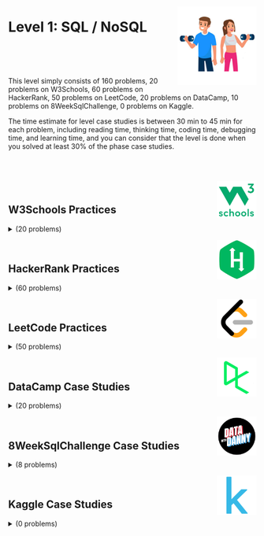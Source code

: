 <a href="/Data-Science-Case-Studies/level-1.md"><img align="right" width="160" src="/Data-Science-Case-Studies/logos/level-1.png"></img></a>

# Level 1: SQL / NoSQL

<br><br><br>

This level simply consists of 160 problems, 20 problems on W3Schools, 60 problems on HackerRank, 50 problems on LeetCode, 20 problems on DataCamp, 10 problems on 8WeekSqlChallenge, 0 problems on Kaggle.

The time estimate for level case studies is between 30 min to 45 min for each problem, including reading time, thinking time, coding time, debugging time, and learning time, and you can consider that the level is done when you solved at least 30% of the phase case studies.

<br><br>

<a href="/Data-Science-Case-Studies/level-1.md"><img align="right" width="80" src="/Data-Science-Case-Studies/logos/w3schools.png"></img></a>
<br>

## W3Schools Practices

<details>
    <summary>(20 problems)</summary>
    <br>
<table>
    <head>
        <tr>
<th align="center">#</th>
<th align="center" width="600px">Problem Title</th>
<th align="center">#</th>
<th align="center" width="600px">Problem Title</th>
        </tr>
    </head>
    <tbody>
        <tr>
<th align="center" width="50px">01</th><th align="left" width="550px"><a href="https://www.w3schools.com/sql/exercise.asp">SQL Select</a></th>
<th align="center" width="50px">02</th><th align="left" width="550px"><a href="https://www.w3schools.com/sql/exercise.asp">SQL Where</a></th>
        </tr>
        <tr>
<th align="center" width="50px">03</th><th align="left" width="550px"><a href="https://www.w3schools.com/sql/exercise.asp">SQL Order By</a></th>
<th align="center" width="50px">04</th><th align="left" width="550px"><a href="https://www.w3schools.com/sql/exercise.asp">SQL And</a></th>
        </tr>
        <tr>
<th align="center" width="50px">05</th><th align="left" width="550px"><a href="https://www.w3schools.com/sql/exercise.asp">SQL Or</a></th>
<th align="center" width="50px">06</th><th align="left" width="550px"><a href="https://www.w3schools.com/sql/exercise.asp">SQL Not</a></th>
        </tr>
        <tr>
<th align="center" width="50px">07</th><th align="left" width="550px"><a href="https://www.w3schools.com/sql/exercise.asp">SQL Insert</a></th>
<th align="center" width="50px">08</th><th align="left" width="550px"><a href="https://www.w3schools.com/sql/exercise.asp">SQL Null</a></th>
        </tr>
        <tr>
<th align="center" width="50px">09</th><th align="left" width="550px"><a href="https://www.w3schools.com/sql/exercise.asp">SQL Update</a></th>
<th align="center" width="50px">10</th><th align="left" width="550px"><a href="https://www.w3schools.com/sql/exercise.asp">SQL Delete</a></th>
        </tr>
        <tr>
<th align="center" width="50px">11</th><th align="left" width="550px"><a href="https://www.w3schools.com/sql/exercise.asp">SQL Functions</a></th>
<th align="center" width="50px">12</th><th align="left" width="550px"><a href="https://www.w3schools.com/sql/exercise.asp">SQL Like</a></th>
        </tr>
        <tr>
<th align="center" width="50px">13</th><th align="left" width="550px"><a href="https://www.w3schools.com/sql/exercise.asp">SQL Wildcards</a></th>
<th align="center" width="50px">14</th><th align="left" width="550px"><a href="https://www.w3schools.com/sql/exercise.asp">SQL In</a></th>
        </tr>
        <tr>
<th align="center" width="50px">15</th><th align="left" width="550px"><a href="https://www.w3schools.com/sql/exercise.asp">SQL Between</a></th>
<th align="center" width="50px">16</th><th align="left" width="550px"><a href="https://www.w3schools.com/sql/exercise.asp">SQL Alias</a></th>
        </tr>
        <tr>
<th align="center" width="50px">17</th><th align="left" width="550px"><a href="https://www.w3schools.com/sql/exercise.asp">SQL Join</a></th>
<th align="center" width="50px">18</th><th align="left" width="550px"><a href="https://www.w3schools.com/sql/exercise.asp">SQL Group By</a></th>
        </tr>
        <tr>
<th align="center" width="50px">19</th><th align="left" width="550px"><a href="https://www.w3schools.com/sql/exercise.asp">SQL Database</a></th>
        </tr>
    </head>
</table>
</details>


<a href="/Data-Science-Case-Studies/level-1.md"><img align="right" width="80" src="/Data-Science-Case-Studies/logos/hackerrank.png"></img></a>
<br>

## HackerRank Practices

<details>
    <summary>(60 problems)</summary>
    <br>

## HackerRank - Basic Select, Advanced Select

<table>
    <head>
        <tr>
<th align="center">#</th>
<th align="center" width="600px">Problem Title</th>
<th align="center">#</th>
<th align="center" width="600px">Problem Title</th>
        </tr>
    </head>
    <tbody>
        <tr>
<th align="center" width="50px">01</th><th align="left" width="550px"><a href="https://hackerrank.com/challenges/revising-the-select-query/">Revising the Select Query I</a></th>
<th align="center" width="50px">02</th><th align="left" width="550px"><a href="https://hackerrank.com/challenges/revising-the-select-query-2/">Revising the Select Query II</a></th>
        </tr>
        <tr>
<th align="center" width="50px">03</th><th align="left" width="550px"><a href="https://hackerrank.com/challenges/select-all-sql/">Select All</a></th>
<th align="center" width="50px">04</th><th align="left" width="550px"><a href="https://hackerrank.com/challenges/select-by-id/">Select By ID</a></th>
        </tr>
        <tr>
<th align="center" width="50px">05</th><th align="left" width="550px"><a href="https://hackerrank.com/challenges/japanese-cities-attributes/">Japanese Cities' Attributes</a></th>
<th align="center" width="50px">06</th><th align="left" width="550px"><a href="https://hackerrank.com/challenges/japanese-cities-name/">Japanese Cities' Names</a></th>
        </tr>
        <tr>
<th align="center" width="50px">07</th><th align="left" width="550px"><a href="https://hackerrank.com/challenges/weather-observation-station-1/">Weather Observation Station 1</a></th>
<th align="center" width="50px">08</th><th align="left" width="550px"><a href="https://hackerrank.com/challenges/weather-observation-station-3/">Weather Observation Station 3</a></th>
        </tr>
        <tr>
<th align="center" width="50px">09</th><th align="left" width="550px"><a href="https://hackerrank.com/challenges/weather-observation-station-4/">Weather Observation Station 4</a></th>
<th align="center" width="50px">10</th><th align="left" width="550px"><a href="https://hackerrank.com/challenges/weather-observation-station-5/">Weather Observation Station 5</a></th>
        </tr>
        <tr>
<th align="center" width="50px">11</th><th align="left" width="550px"><a href="https://hackerrank.com/challenges/weather-observation-station-6/">Weather Observation Station 6</a></th>
<th align="center" width="50px">12</th><th align="left" width="550px"><a href="https://hackerrank.com/challenges/weather-observation-station-7/">Weather Observation Station 7</a></th>
        </tr>
        <tr>
<th align="center" width="50px">13</th><th align="left" width="550px"><a href="https://hackerrank.com/challenges/weather-observation-station-8/">Weather Observation Station 8</a></th>
<th align="center" width="50px">14</th><th align="left" width="550px"><a href="https://hackerrank.com/challenges/weather-observation-station-9/">Weather Observation Station 9</a></th>
        </tr>
        <tr>
<th align="center" width="50px">15</th><th align="left" width="550px"><a href="https://hackerrank.com/challenges/weather-observation-station-10/">Weather Observation Station 10</a></th>
<th align="center" width="50px">16</th><th align="left" width="550px"><a href="https://hackerrank.com/challenges/weather-observation-station-11/">Weather Observation Station 11</a></th>
        </tr>
        <tr>
<th align="center" width="50px">17</th><th align="left" width="550px"><a href="https://hackerrank.com/challenges/weather-observation-station-12/">Weather Observation Station 12</a></th>
<th align="center" width="50px">18</th><th align="left" width="550px"><a href="https://hackerrank.com/challenges/more-than-75-marks/">Higher Than 75 Marks</a></th>
        </tr>
        <tr>
<th align="center" width="50px">19</th><th align="left" width="550px"><a href="https://hackerrank.com/challenges/name-of-employees/">Employee Names</a></th>
<th align="center" width="50px">20</th><th align="left" width="550px"><a href="https://hackerrank.com/challenges/salary-of-employees/">Employee Salaries</a></th>
        </tr>
        <tr>
<th align="center" width="50px">21</th><th align="left" width="550px"><a href="https://hackerrank.com/challenges/what-type-of-triangle/">Type of Triangle</a></th>
<th align="center" width="50px">22</th><th align="left" width="550px"><a href="https://hackerrank.com/challenges/the-pads/">The PADS</a></th>
        </tr>
        <tr>
<th align="center" width="50px">23</th><th align="left" width="550px"><a href="https://hackerrank.com/challenges/occupations/">Occupations</a></th>
<th align="center" width="50px">24</th><th align="left" width="550px"><a href="https://hackerrank.com/challenges/binary-search-tree-1/">Binary Tree Nodes</a></th>
        </tr>
        <tr>
<th align="center" width="50px">25</th><th align="left" width="550px"><a href="https://hackerrank.com/challenges/the-company/">New Companies</a></th>
<th align="center" width="50px">26</th><th align="left" width="550px"><a href="https://hackerrank.com/challenges/draw-the-triangle-1/">Draw The Triangle 1</a></th>
        </tr>
        <tr>
<th align="center" width="50px">27</th><th align="left" width="550px"><a href="https://hackerrank.com/challenges/draw-the-triangle-2/">Draw The Triangle 2</a></th>
<th align="center" width="50px">28</th><th align="left" width="550px"><a href="https://hackerrank.com/challenges/print-prime-numbers/">Print Prime Numbers</a></th>
        </tr>
    </tbody>
</table>

## HackerRank - Aggregation, Basic and Advanced Join

<table>
    <head>
        <tr>
<th align="center">#</th>
<th align="center" width="600px">Problem Title</th>
<th align="center">#</th>
<th align="center" width="600px">Problem Title</th>
        </tr>
    </head>
    <tbody>
        <tr>
<th align="center" width="50px">01</th><th align="left" width="550px"><a href="https://hackerrank.com/challenges/revising-aggregations-the-count-function/">Revising Aggregations - The Count Function</a></th>
<th align="center" width="50px">02</th><th align="left" width="550px"><a href="https://hackerrank.com/challenges/revising-aggregations-sum/">Revising Aggregations - The Sum Function</a></th>
        </tr>
        <tr>
<th align="center" width="50px">03</th><th align="left" width="550px"><a href="https://hackerrank.com/challenges/revising-aggregations-the-average-function/">Revising Aggregations - Averages</a></th>
<th align="center" width="50px">04</th><th align="left" width="550px"><a href="https://hackerrank.com/challenges/average-population/">Average Population</a></th>
        </tr>
        <tr>
<th align="center" width="50px">05</th><th align="left" width="550px"><a href="https://hackerrank.com/challenges/japan-population/">Japan Population</a></th>
<th align="center" width="50px">06</th><th align="left" width="550px"><a href="https://hackerrank.com/challenges/population-density-difference/">Population Density Difference</a></th>
        </tr>
        <tr>
<th align="center" width="50px">07</th><th align="left" width="550px"><a href="https://hackerrank.com/challenges/the-blunder/">The Blunder</a></th>
<th align="center" width="50px">08</th><th align="left" width="550px"><a href="https://hackerrank.com/challenges/earnings-of-employees/">Top Earners</a></th>
        </tr>
        <tr>
<th align="center" width="50px">09</th><th align="left" width="550px"><a href="https://hackerrank.com/challenges/weather-observation-station-2/">Weather Observation Station 2</a></th>
<th align="center" width="50px">10</th><th align="left" width="550px"><a href="https://hackerrank.com/challenges/weather-observation-station-13/">Weather Observation Station 13</a></th>
        </tr>
        <tr>
<th align="center" width="50px">11</th><th align="left" width="550px"><a href="https://hackerrank.com/challenges/weather-observation-station-14/">Weather Observation Station 14</a></th>
<th align="center" width="50px">12</th><th align="left" width="550px"><a href="https://hackerrank.com/challenges/weather-observation-station-15/">Weather Observation Station 15</a></th>
        </tr>
        <tr>
<th align="center" width="50px">13</th><th align="left" width="550px"><a href="https://hackerrank.com/challenges/weather-observation-station-16/">Weather Observation Station 16</a></th>
<th align="center" width="50px">14</th><th align="left" width="550px"><a href="https://hackerrank.com/challenges/weather-observation-station-17/">Weather Observation Station 17</a></th>
        </tr>
        <tr>
<th align="center" width="50px">15</th><th align="left" width="550px"><a href="https://hackerrank.com/challenges/weather-observation-station-18/">Weather Observation Station 18</a></th>
<th align="center" width="50px">16</th><th align="left" width="550px"><a href="https://hackerrank.com/challenges/weather-observation-station-19/">Weather Observation Station 19</a></th>
        </tr>
        <tr>
<th align="center" width="50px">17</th><th align="left" width="550px"><a href="https://hackerrank.com/challenges/weather-observation-station-20/">Weather Observation Station 20</a></th>
<th align="center" width="50px">18</th><th align="left" width="550px"><a href="https://hackerrank.com/challenges/15-days-of-learning-sql/">15 Days of Learning SQL</a></th>
        </tr>
        <tr>
<th align="center" width="50px">19</th><th align="left" width="550px"><a href="https://hackerrank.com/challenges/asian-population/">Population Census</a></th>
<th align="center" width="50px">20</th><th align="left" width="550px"><a href="https://hackerrank.com/challenges/african-cities/">African Cities</a></th>
        </tr>
        <tr>
<th align="center" width="50px">21</th><th align="left" width="550px"><a href="https://hackerrank.com/challenges/average-population-of-each-continent/">Average Population of Each Continent</a></th>
<th align="center" width="50px">22</th><th align="left" width="550px"><a href="https://hackerrank.com/challenges/the-report/">The Report</a></th>
        </tr>
        <tr>
<th align="center" width="50px">23</th><th align="left" width="550px"><a href="https://hackerrank.com/challenges/full-score/">Top Competitors</a></th>
<th align="center" width="50px">24</th><th align="left" width="550px"><a href="https://hackerrank.com/challenges/harry-potter-and-wands/">Ollivander's Inventory</a></th>
        </tr>
        <tr>
<th align="center" width="50px">25</th><th align="left" width="550px"><a href="https://hackerrank.com/challenges/challenges/">Challenges</a></th>
<th align="center" width="50px">26</th><th align="left" width="550px"><a href="https://hackerrank.com/challenges/contest-leaderboard/">Contest Leaderboard</a></th>
        </tr>
        <tr>
<th align="center" width="50px">27</th><th align="left" width="550px"><a href="https://hackerrank.com/challenges/sql-projects/">SQL Project Planning</a></th>
<th align="center" width="50px">28</th><th align="left" width="550px"><a href="https://hackerrank.com/challenges/placements/">Placements</a></th>
        </tr>
        <tr>
<th align="center" width="50px">29</th><th align="left" width="550px"><a href="https://hackerrank.com/challenges/symmetric-pairs/">Symmetric Pairs</a></th>
<th align="center" width="50px">30</th><th align="left" width="550px"><a href="https://hackerrank.com/challenges/interviews/">Interviews</a></th>
        </tr>
    </tbody>
</table>

</details>


<a href="/Data-Science-Case-Studies/level-1.md"><img align="right" width="80" src="/Data-Science-Case-Studies/logos/leetcode.png"></img></a>
<br>

## LeetCode Practices

<details>
    <summary>(50 problems)</summary>
    <br>

## LeetCode - Select, Joins, Basic Aggregate Functions

<table>
    <head>
        <tr>
<th align="center">#</th>
<th align="center" width="600px">Problem Title</th>
<th align="center">#</th>
<th align="center" width="600px">Problem Title</th>
        </tr>
    </head>
    <tbody>
        <tr>
<th align="center" width="50px">01</th><th align="left" width="550px"><a href="https://leetcode.com/problems/recyclable-and-low-fat-products/description">Recyclable and Low Fat Products</a></th>
<th align="center" width="50px">02</th><th align="left" width="550px"><a href="https://leetcode.com/problems/find-customer-referee">Find Customer Referee</a></th>
        </tr>
        <tr>
<th align="center" width="50px">03</th><th align="left" width="550px"><a href="https://leetcode.com/problems/big-countries">Big Countries</a></th>
<th align="center" width="50px">04</th><th align="left" width="550px"><a href="https://leetcode.com/problems/article-views-i">Article Views I</a></th>
        </tr>
        <tr>
<th align="center" width="50px">05</th><th align="left" width="550px"><a href="https://leetcode.com/problems/invalid-tweets">Invalid Tweets</a></th>
<th align="center" width="50px">06</th><th align="left" width="550px"><a href="https://leetcode.com/problems/replace-employee-id-with-the-unique-identifier">Replace Employee ID With The Unique Identifier</a></th>
        </tr>
        <tr>
<th align="center" width="50px">07</th><th align="left" width="550px"><a href="https://leetcode.com/problems/confirmation-rate">Confirmation Rate</a></th>
<th align="center" width="50px">08</th><th align="left" width="550px"><a href="https://leetcode.com/problems/product-sales-analysis-i">Product Sales Analysis I</a></th>
        </tr>
        <tr>
<th align="center" width="50px">09</th><th align="left" width="550px"><a href="https://leetcode.com/problems/customer-who-visited-but-did-not-make-any-transactions">Customer Who Visited but Did Not Make Any Transactions</a></th>
<th align="center" width="50px">10</th><th align="left" width="550px"><a href="https://leetcode.com/problems/rising-temperature">Rising Temperature</a></th>
        </tr>
        <tr>
<th align="center" width="50px">11</th><th align="left" width="550px"><a href="https://leetcode.com/problems/average-time-of-process-per-machine">Average Time of Process per Machine</a></th>
<th align="center" width="50px">12</th><th align="left" width="550px"><a href="https://leetcode.com/problems/employee-bonus">Employee Bonus</a></th>
        </tr>
        <tr>
<th align="center" width="50px">13</th><th align="left" width="550px"><a href="https://leetcode.com/problems/students-and-examinations">Students and Examinations</a></th>
<th align="center" width="50px">14</th><th align="left" width="550px"><a href="https://leetcode.com/problems/managers-with-at-least-5-direct-reports">Managers with at Least 5 Direct Reports</a></th>
        </tr>
        <tr>
<th align="center" width="50px">15</th><th align="left" width="550px"><a href="https://leetcode.com/problems/not-boring-movies">Not Boring Movies</a></th>
<th align="center" width="50px">16</th><th align="left" width="550px"><a href="https://leetcode.com/problems/average-selling-price">Average Selling Price</a></th>
        </tr>
        <tr>
<th align="center" width="50px">17</th><th align="left" width="550px"><a href="https://leetcode.com/problems/project-employees-i">Project Employees I</a></th>
<th align="center" width="50px">18</th><th align="left" width="550px"><a href="https://leetcode.com/problems/percentage-of-users-attended-a-contest">Percentage of Users Attended a Contest</a></th>
        </tr>
        <tr>
<th align="center" width="50px">19</th><th align="left" width="550px"><a href="https://leetcode.com/problems/queries-quality-and-percentage">Queries Quality and Percentage</a></th>
<th align="center" width="50px">20</th><th align="left" width="550px"><a href="https://leetcode.com/problems/monthly-transactions-i">Monthly Transactions I</a></th>
        </tr>
        <tr>
<th align="center" width="50px">21</th><th align="left" width="550px"><a href="https://leetcode.com/problems/immediate-food-delivery-ii">Immediate Food Delivery II</a></th>
<th align="center" width="50px">22</th><th align="left" width="550px"><a href="https://leetcode.com/problems/game-play-analysis-iv">Game Play Analysis IV</a></th>
        </tr>
    </tbody>
</table>

## LeetCode - Sorting, Grouping, Subqueries, Advanced

<table>
    <head>
        <tr>
<th align="center">#</th>
<th align="center" width="600px">Problem Title</th>
<th align="center">#</th>
<th align="center" width="600px">Problem Title</th>
        </tr>
    </head>
    <tbody>
        <tr>
<th align="center" width="50px">01</th><th align="left" width="550px"><a href="https://leetcode.com/problems/number-of-unique-subjects-taught-by-each-teacher">Number of Unique Subjects Taught by Each Teacher</a></th>
<th align="center" width="50px">02</th><th align="left" width="550px"><a href="https://leetcode.com/problems/user-activity-for-the-past-30-days-i">User Activity for the Past 30 Days I</a></th>
        </tr>
        <tr>
<th align="center" width="50px">03</th><th align="left" width="550px"><a href="https://leetcode.com/problems/product-sales-analysis-iii">Product Sales Analysis III</a></th>
<th align="center" width="50px">04</th><th align="left" width="550px"><a href="https://leetcode.com/problems/classes-more-than-5-students">Classes More Than 5 Students</a></th>
        </tr>
        <tr>
<th align="center" width="50px">05</th><th align="left" width="550px"><a href="https://leetcode.com/problems/find-followers-count">Find Followers Count</a></th>
<th align="center" width="50px">06</th><th align="left" width="550px"><a href="https://leetcode.com/problems/biggest-single-number">Biggest Single Number</a></th>
        </tr>
        <tr>
<th align="center" width="50px">07</th><th align="left" width="550px"><a href="https://leetcode.com/problems/customers-who-bought-all-products">Customers Who Bought All Products</a></th>
<th align="center" width="50px">08</th><th align="left" width="550px"><a href="https://leetcode.com/problems/employees-whose-manager-left-the-company">Employees Whose Manager Left the Company</a></th>
        </tr>
        <tr>
<th align="center" width="50px">09</th><th align="left" width="550px"><a href="https://leetcode.com/problems/exchange-seats">Exchange Seats</a></th>
<th align="center" width="50px">10</th><th align="left" width="550px"><a href="https://leetcode.com/problems/movie-rating">Movie Rating</a></th>
        </tr>
        <tr>
<th align="center" width="50px">11</th><th align="left" width="550px"><a href="https://leetcode.com/problems/restaurant-growth">Restaurant Growth</a></th>
<th align="center" width="50px">12</th><th align="left" width="550px"><a href="https://leetcode.com/problems/friend-requests-ii-who-has-the-most-friends">Friend Requests II: Who Has the Most Friends</a></th>
        </tr>
        <tr>
<th align="center" width="50px">13</th><th align="left" width="550px"><a href="https://leetcode.com/problems/investments-in-2016">Investments in 2016</a></th>
<th align="center" width="50px">14</th><th align="left" width="550px"><a href="https://leetcode.com/problems/department-top-three-salaries">Department Top Three Salaries</a></th>
        </tr>
        <tr>
<th align="center" width="50px">15</th><th align="left" width="550px"><a href="https://leetcode.com/problems/the-number-of-employees-which-report-to-each-employee">The Number of Employees Which Report to Each Employee</a></th>
<th align="center" width="50px">16</th><th align="left" width="550px"><a href="https://leetcode.com/problems/primary-department-for-each-employee">Primary Department for Each Employee</a></th>
        </tr>
        <tr>
<th align="center" width="50px">17</th><th align="left" width="550px"><a href="https://leetcode.com/problems/triangle-judgement">Triangle Judgement</a></th>
<th align="center" width="50px">18</th><th align="left" width="550px"><a href="https://leetcode.com/problems/consecutive-numbers">Consecutive Numbers</a></th>
        </tr>
        <tr>
<th align="center" width="50px">19</th><th align="left" width="550px"><a href="https://leetcode.com/problems/product-price-at-a-given-date">Product Price at a Given Date</a></th>
<th align="center" width="50px">20</th><th align="left" width="550px"><a href="https://leetcode.com/problems/last-person-to-fit-in-the-bus">Last Person to Fit in the Bus</a></th>
        </tr>
        <tr>
<th align="center" width="50px">21</th><th align="left" width="550px"><a href="https://leetcode.com/problems/count-salary-categories">Count Salary Categories</a></th>
<th align="center" width="50px">22</th><th align="left" width="550px"><a href="https://leetcode.com/problems/fix-names-in-a-table">Fix Names in a Table</a></th>
        </tr>
        <tr>
<th align="center" width="50px">23</th><th align="left" width="550px"><a href="https://leetcode.com/problems/patients-with-a-condition">Patients With a Condition</a></th>
<th align="center" width="50px">24</th><th align="left" width="550px"><a href="https://leetcode.com/problems/delete-duplicate-emails">Delete Duplicate Emails</a></th>
        </tr>
        <tr>
<th align="center" width="50px">25</th><th align="left" width="550px"><a href="https://leetcode.com/problems/second-highest-salary">Second Highest Salary</a></th>
<th align="center" width="50px">26</th><th align="left" width="550px"><a href="https://leetcode.com/problems/group-sold-products-by-the-date">Group Sold Products By The Date</a></th>
        </tr>
        <tr>
<th align="center" width="50px">27</th><th align="left" width="550px"><a href="https://leetcode.com/problems/list-the-products-ordered-in-a-period">List the Products Ordered in a Period</a></th>
<th align="center" width="50px">28</th><th align="left" width="550px"><a href="https://leetcode.com/problems/find-users-with-valid-e-mails">Find Users With Valid E-Mails</a></th>
        </tr>
    </tbody>
</table>

</details>


<a href="/Data-Science-Case-Studies/level-1.md"><img align="right" width="80" src="/Data-Science-Case-Studies/logos/datacamp.png"></img></a>
<br>

## DataCamp Case Studies

<details>
    <summary>(20 problems)</summary>
    <br>
<table>
    <head>
        <tr>
<th align="center">#</th>
<th align="center" width="600px">Problem Title</th>
<th align="center">#</th>
<th align="center" width="600px">Problem Title</th>
        </tr>
    </head>
    <tbody>
        <tr>
<th align="center" width="50px">01</th><th align="left" width="550px"><a href="https://app.datacamp.com/learn/projects/2485">Introduction to Notebook Projects</a></th>
<th align="center" width="50px">02</th><th align="left" width="550px"><a href="https://app.datacamp.com/learn/projects/worlds_oldest_businesses">What and Where are the World's Oldest Businesses</a></th>
        </tr>
        <tr>
<th align="center" width="50px">03</th><th align="left" width="550px"><a href="https://app.datacamp.com/learn/projects/1906">Analyze International Debt Statistics</a></th>
<th align="center" width="50px">04</th><th align="left" width="550px"><a href="https://app.datacamp.com/learn/projects/1413">When Was the Golden Age of Video Games</a></th>
        </tr>
        <tr>
<th align="center" width="50px">05</th><th align="left" width="550px"><a href="https://app.datacamp.com/learn/projects/1441">Analyzing American Baby Name Trends</a></th>
<th align="center" width="50px">06</th><th align="left" width="550px"><a href="https://app.datacamp.com/learn/projects/1531">Analyzing Unicorn Companies</a></th>
        </tr>
        <tr>
<th align="center" width="50px">07</th><th align="left" width="550px"><a href="https://app.datacamp.com/learn/projects/1574">Analyzing Motorcycle Part Sales</a></th>
<th align="center" width="50px">08</th><th align="left" width="550px"><a href="https://app.datacamp.com/learn/projects/nyc_school_scores">Analyzing NYC Public School Test Result Scores</a></th>
        </tr>
        <tr>
<th align="center" width="50px">09</th><th align="left" width="550px"><a href="https://app.datacamp.com/learn/projects/optimizing_online_revenue">Optimizing Online Sports Retail Revenue</a></th>
<th align="center" width="50px">10</th><th align="left" width="550px"><a href="https://app.datacamp.com/learn/projects/analyzing_industry_carbon_emissions">Analyzing Industry Carbon Emissions</a></th>
        </tr>
        <tr>
<th align="center" width="50px">11</th><th align="left" width="550px"><a href="https://app.datacamp.com/learn/projects/analyzing_students_mental_health">Analyzing Students' Mental Health in SQL</a></th>
<th align="center" width="50px">12</th><th align="left" width="550px"><a href="https://app.datacamp.com/learn/projects/2044">Evaluate a Manufacturing Process</a></th>
        </tr>
        <tr>
<th align="center" width="50px">13</th><th align="left" width="550px"><a href="https://app.datacamp.com/learn/projects/2190">Impact Analysis of GoodThought NGO Initiatives</a></th>
<th align="center" width="50px">14</th><th align="left" width="550px"><a href="https://app.datacamp.com/learn/projects/2588">Exploring Trends in American Baby Names</a></th>
        </tr>
        <tr>
<th align="center" width="50px">15</th><th align="left" width="550px"><a href="https://app.datacamp.com/learn/projects/2610">Analyzing and Formatting PostgreSQL Sales Data</a></th>
<th align="center" width="50px">16</th><th align="left" width="550px"><a href="https://app.datacamp.com/learn/projects/2623">Factors that Fuel Student Performance</a></th>
        </tr>
        <tr>
<th align="center" width="50px">17</th><th align="left" width="550px"><a href="https://app.datacamp.com/learn/projects/when_was_the_golden_era_of_video_games">When Was the Golden Era of Video Games?</a></th>
<th align="center" width="50px">18</th><th align="left" width="550px"><a href="https://app.datacamp.com/learn/projects/analyzing_electric_vehicle_charging_habits">Analyzing Electric Vehicle Charging Habits</a></th>
        </tr>
        <tr>
<th align="center" width="50px">19</th><th align="left" width="550px"><a href="https://app.datacamp.com/learn/projects/worlds-oldest-business">Uncovering the World's Oldest Businesses</a></th>
        </tr>
    </head>
</table>
</details>


<a href="/Data-Science-Case-Studies/level-1.md"><img align="right" width="80" src="/Data-Science-Case-Studies/logos/8weeksqlchallenge.png"></img></a>
<br>

## 8WeekSqlChallenge Case Studies

<details>
    <summary>(8 problems)</summary>
    <br>
<table>
    <head>
        <tr>
<th align="center">#</th>
<th align="center" width="600px">Problem Title</th>
<th align="center">#</th>
<th align="center" width="600px">Problem Title</th>
        </tr>
    </head>
    <tbody>
        <tr>
<th align="center" width="50px">01</th><th align="left" width="550px"><a href="https://8weeksqlchallenge.com/case-study-1/">Case Study #1 - Danny's Diner</a></th>
<th align="center" width="50px">02</th><th align="left" width="550px"><a href="https://8weeksqlchallenge.com/case-study-2/">Case Study #2 - Pizza Runner</a></th>
        </tr>
        <tr>
<th align="center" width="50px">03</th><th align="left" width="550px"><a href="https://8weeksqlchallenge.com/case-study-3/">Case Study #3 - Foodie-Fi</a></th>
<th align="center" width="50px">04</th><th align="left" width="550px"><a href="https://8weeksqlchallenge.com/case-study-4/">Case Study #4 - Data Bank</a></th>
        </tr>
        <tr>
<th align="center" width="50px">05</th><th align="left" width="550px"><a href="https://8weeksqlchallenge.com/case-study-5/">Case Study #5 - Data Mart</a></th>
<th align="center" width="50px">06</th><th align="left" width="550px"><a href="https://8weeksqlchallenge.com/case-study-6/">Case Study #6 - Clique Bait</a></th>
        </tr>
        <tr>
<th align="center" width="50px">07</th><th align="left" width="550px"><a href="https://8weeksqlchallenge.com/case-study-7/">Case Study #7 - Balanced Tree Clothing Co.</a></th>
<th align="center" width="50px">08</th><th align="left" width="550px"><a href="https://8weeksqlchallenge.com/case-study-8/">Case Study #8 - Fresh Segments</a></th>
        </tr>
    </head>
</table>
</details>


<a href="/Data-Science-Case-Studies/level-1.md"><img align="right" width="80" src="/Data-Science-Case-Studies/logos/kaggle.png"></img></a>
<br>

## Kaggle Case Studies

<details>
    <summary>(0 problems)</summary>
    <br>
</details>
